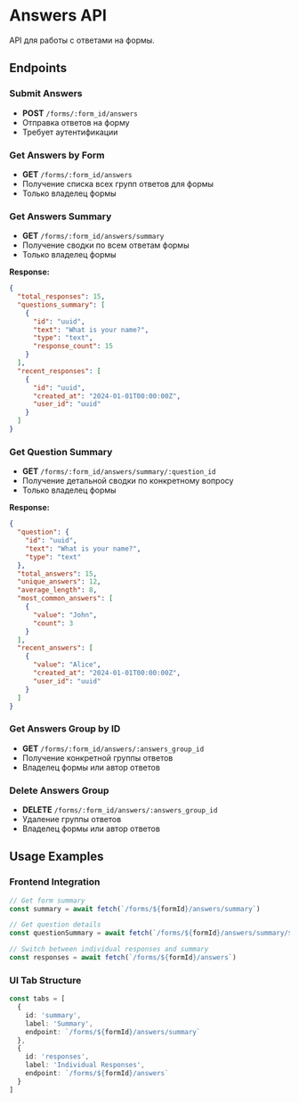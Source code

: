 # Answers API

API для работы с ответами на формы.

## Endpoints

### Submit Answers
- **POST** `/forms/:form_id/answers`
- Отправка ответов на форму
- Требует аутентификации

### Get Answers by Form
- **GET** `/forms/:form_id/answers`
- Получение списка всех групп ответов для формы
- Только владелец формы

### Get Answers Summary
- **GET** `/forms/:form_id/answers/summary`
- Получение сводки по всем ответам формы
- Только владелец формы

**Response:**
```json
{
  "total_responses": 15,
  "questions_summary": [
    {
      "id": "uuid",
      "text": "What is your name?",
      "type": "text",
      "response_count": 15
    }
  ],
  "recent_responses": [
    {
      "id": "uuid",
      "created_at": "2024-01-01T00:00:00Z",
      "user_id": "uuid"
    }
  ]
}
```

### Get Question Summary
- **GET** `/forms/:form_id/answers/summary/:question_id`
- Получение детальной сводки по конкретному вопросу
- Только владелец формы

**Response:**
```json
{
  "question": {
    "id": "uuid",
    "text": "What is your name?",
    "type": "text"
  },
  "total_answers": 15,
  "unique_answers": 12,
  "average_length": 8,
  "most_common_answers": [
    {
      "value": "John",
      "count": 3
    }
  ],
  "recent_answers": [
    {
      "value": "Alice",
      "created_at": "2024-01-01T00:00:00Z",
      "user_id": "uuid"
    }
  ]
}
```

### Get Answers Group by ID
- **GET** `/forms/:form_id/answers/:answers_group_id`
- Получение конкретной группы ответов
- Владелец формы или автор ответов

### Delete Answers Group
- **DELETE** `/forms/:form_id/answers/:answers_group_id`
- Удаление группы ответов
- Владелец формы или автор ответов

## Usage Examples

### Frontend Integration

```typescript
// Get form summary
const summary = await fetch(`/forms/${formId}/answers/summary`)

// Get question details
const questionSummary = await fetch(`/forms/${formId}/answers/summary/${questionId}`)

// Switch between individual responses and summary
const responses = await fetch(`/forms/${formId}/answers`)
```

### UI Tab Structure

```typescript
const tabs = [
  {
    id: 'summary',
    label: 'Summary',
    endpoint: `/forms/${formId}/answers/summary`
  },
  {
    id: 'responses',
    label: 'Individual Responses',
    endpoint: `/forms/${formId}/answers`
  }
]
``` 